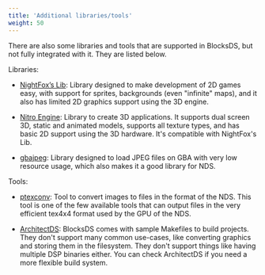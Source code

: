 ```yaml
---
title: 'Additional libraries/tools'
weight: 50
---
```


There are also some libraries and tools that are supported in BlocksDS, but not
fully integrated with it. They are listed below.

Libraries:

- [NightFox’s Lib](https://github.com/knightfox75/nds_nflib): Library designed
  to make development of 2D games easy, with support for sprites, backgrounds
  (even "infinite" maps), and it also has limited 2D graphics support using the
  3D engine.

- [Nitro Engine](https://github.com/AntonioND/nitro-engine): Library to create
  3D applications. It supports dual screen 3D, static and animated models,
  supports all texture types, and has basic 2D support using the 3D hardware.
  It's compatible with NightFox's Lib.

- [gbajpeg](https://github.com/blocksds/gbajpeg): Library designed to load
  JPEG files on GBA with very low resource usage, which also makes it a good
  library for NDS.

Tools:

- [ptexconv](https://github.com/blocksds/ptexconv): Tool to convert images to
  files in the format of the NDS. This tool is one of the few available tools
  that can output files in the very efficient tex4x4 format used by the GPU of
  the NDS.

- [ArchitectDS](https://github.com/AntonioND/architectds): BlocksDS comes with
  sample Makefiles to build projects. They don't support many common use-cases,
  like converting graphics and storing them in the filesystem. They don't
  support things like having multiple DSP binaries either. You can check
  ArchitectDS if you need a more flexible build system.


